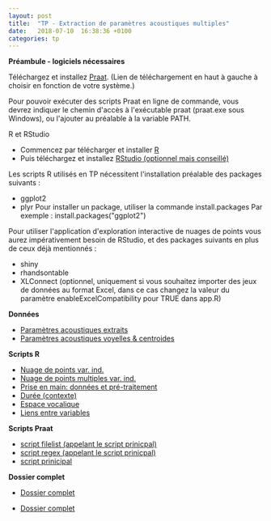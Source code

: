 ```yaml
---
layout: post
title:  "TP - Extraction de paramètres acoustiques multiples"
date:   2018-07-10  16:38:36 +0100
categories: tp
---
```


**Préambule - logiciels nécessaires**

Téléchargez et installez [Praat](http://www.fon.hum.uva.nl/praat/).
(Lien de téléchargement en haut à gauche à choisir en fonction de votre système.)

Pour pouvoir exécuter des scripts Praat en ligne de commande, vous devrez indiquer le chemin d'accès à l'exécutable praat (praat.exe sous Windows), ou l'ajouter au préalable à la variable PATH.

R et RStudio
- Commencez par télécharger et installer [R](https://cran.r-project.org/)
- Puis téléchargez et installez [RStudio (optionnel mais conseillé)](https://www.rstudio.com/products/rstudio/download/#download)

Les scripts R utilisés en TP nécessitent l'installation préalable des packages suivants :
- ggplot2
- plyr
Pour installer un package, utiliser la commande install.packages
Par exemple : install.packages("ggplot2")

Pour utiliser l'application d'exploration interactive de nuages de points vous aurez impérativement besoin de RStudio, et des packages suivants en plus de ceux déjà mentionnés :
- shiny
- rhandsontable
- XLConnect (optionnel, uniquement si vous souhaitez importer des jeux de données au format Excel, dans ce cas changez la valeur du paramètre enableExcelCompatibility pour TRUE dans app.R)

**Données**

- [Paramètres acoustiques extraits](https://bigdataspeech.github.io/TP/fichiers/1_extraction_parametres_acoustiques_Praat.txt)
- [Paramètres acoustiques voyelles & centroides ](https://bigdataspeech.github.io/TP/fichiers/acoustique_voy_orales_20loc_ESTER_NCCFr_contexte_freqLex_distCentroide.txt)



**Scripts R**

- [Nuage de points var. ind.](https://bigdataspeech.github.io/TP/fichiers/get_scatterplot_with_independant_variable.R)
- [Nuage de points multiples var. ind.](https://bigdataspeech.github.io/TP/fichiers/get_scatterplot_for_each_modality_of_independant_variable.R)
- [Prise en main: données et pré-traitement](https://bigdataspeech.github.io/TP/fichiers/2_prise_en_main_donnees_et_pretraitements.R)
- [Durée (contexte)](https://bigdataspeech.github.io/TP/fichiers/3_stats_durees_contextes.R)
- [Espace vocalique](https://bigdataspeech.github.io/TP/fichiers/4_visualisation_espace_vocalique.R)
- [Liens entre variables](https://bigdataspeech.github.io/TP/fichiers/5_liens_entre_variables.R)


**Scripts Praat**

- [script filelist (appelant le script prinicpal)](https://bigdataspeech.github.io/TP/fichiers/extract_acoustic_parameters_from_selected_labels_v9_fileslist.praat)
- [script regex (appelant le script prinicpal)](https://bigdataspeech.github.io/TP/fichiers/extract_acoustic_parameters_from_selected_labels_v9_regex.praat)
- [script prinicipal](https://bigdataspeech.github.io/TP/fichiers/extract_acoustic_parameters_from_selected_labels_v9.praat)


**Dossier complet**

- [Dossier complet](https://drive.google.com/drive/folders/1BjUVXgavigrBHvp8G_Uimh7ypdq9GBVG?usp=sharing)

- [Dossier complet](https://bigdataspeech.github.io/TP/TP_acoustique_BDS_NAudibert_CGendrot.zip)


